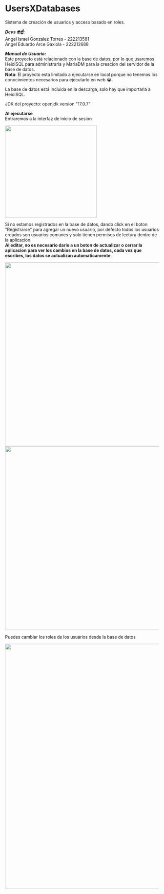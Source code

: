 # UsersXDatabases
Sistema de creación de usuarios y acceso basado en roles.

***Devs 🤓☝:*** <br>
Angel Israel Gonzalez Torres - 222213581 <br>
Angel Eduardo Arce Gaxiola   - 222212688

***Manual de Usuario:*** <br>
Este proyecto está relacionado con la base de datos, por lo que usaremos HeidiSQL para administrarla y MariaDM para la creacion del servidor de la base de datos.<br>
**Nota:** El proyecto esta limitado a ejecutarse en local porque no tenemos los conocimientos necesarios para ejecutarlo en web 😭.

La base de datos está incluida en la descarga, solo hay que importarla a HeidiSQL.

JDK del proyecto: openjdk version "17.0.7"

**Al ejecutarse**<br>
Entraremos a la interfaz de inicio de sesion

<img src="https://github.com/SoilentDot/UsersXDatabases/assets/116817915/8f906117-b07d-4886-8c0c-f597aa05128d" width="300">

Si no estamos registrados en la base de datos, dando click en el boton "Registrarse" para agregar un nuevo usuario, por defecto todos los usuarios creados son usuarios comunes y solo tienen permisos de lectura dentro de la aplicacion.<br>
**Al editar, no es necesario darle a un boton de actualizar o cerrar la aplicacion para ver los cambios en la base de datos, cada vez que escribes, los datos se actualizan automaticamente**

<img src="https://github.com/SoilentDot/UsersXDatabases/assets/116817915/1565b035-2e54-4069-8084-e2665527c772" width="600">

<img src="https://github.com/SoilentDot/UsersXDatabases/assets/116817915/47fae49e-6656-4b41-b62d-4a78ea54113d" width="600">

Puedes cambiar los roles de los usuarios desde la base de datos

<img src="https://github.com/SoilentDot/UsersXDatabases/assets/116817915/382fe049-578d-44c2-be5b-3db93771da7f" width="800">

